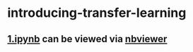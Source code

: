# introducing-transfer-learning

## [1.ipynb](https://github.com/joymichs/introducing-transfer-learning/blob/master/1.ipynb) can be viewed via [nbviewer](https://nbviewer.jupyter.org)
